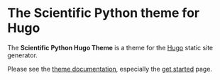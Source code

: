 # The Scientific Python theme for Hugo

The **Scientific Python Hugo Theme** is a theme for the [Hugo](https://gohugo.io) static site generator.

Please see the [theme
documentation](https://theme.scientific-python.org), especially the
[get started](https://theme.scientific-python.org/user_guide/getstarted/) page.
